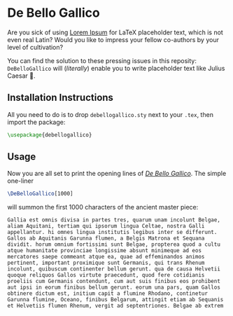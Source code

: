 # De Bello Gallico 

Are you sick of using [Lorem Ipsum](https://en.wikipedia.org/wiki/Lorem_ipsum) for LaTeX placeholder text, which is not even real Latin? Would you like to impress your fellow co-authors by your level of cultivation?

You can find the solution to these pressing issues in this reposity: `DeBelloGallico` will (*literally*) enable you to write placeholder text like Julius Caesar :herb:.

## Installation Instructions

All you need to do is to drop `debellogallico.sty` next to your `.tex`, then import the package:

```tex
\usepackage{debellogallico}
```

## Usage

Now you are all set to print the opening lines of [*De Bello Gallico*](https://en.wikipedia.org/wiki/Commentarii_de_Bello_Gallico). The simple one-liner

```latex
\DeBelloGallico[1000]
```

will summon the first 1000 characters of the ancient master piece:

```
Gallia est omnis divisa in partes tres, quarum unam incolunt Belgae, aliam Aquitani, tertiam qui ipsorum lingua Celtae, nostra Galli appellantur. hi omnes lingua institutis legibus inter se differunt. Gallos ab Aquitanis Garunna flumen, a Belgis Matrona et Sequana dividit. horum omnium fortissimi sunt Belgae, propterea quod a cultu atque humanitate provinciae longissime absunt minimeque ad eos mercatores saepe commeant atque ea, quae ad effeminandos animos pertinent, important proximique sunt Germanis, qui trans Rhenum incolunt, quibuscum continenter bellum gerunt. qua de causa Helvetii quoque reliquos Gallos virtute praecedunt, quod fere cotidianis proeliis cum Germanis contendunt, cum aut suis finibus eos prohibent aut ipsi in eorum finibus bellum gerunt. eorum una pars, quam Gallos obtinere dictum est, initium capit a flumine Rhodano, continetur Garunna flumine, Oceano, finibus Belgarum, attingit etiam ab Sequanis et Helvetiis flumen Rhenum, vergit ad septentriones. Belgae ab extrem
```
